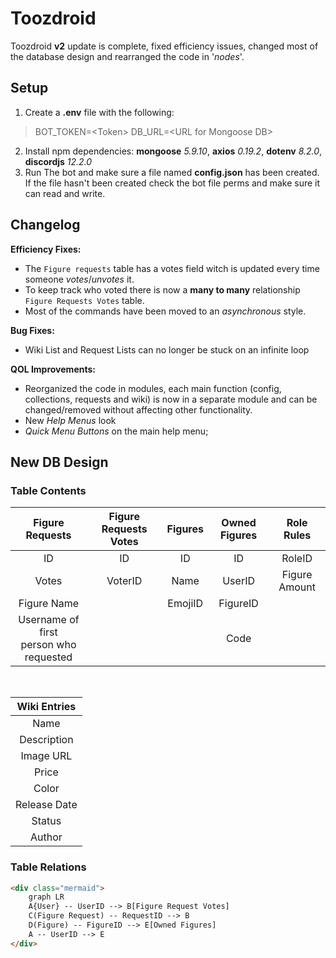 # Toozdroid

Toozdroid **v2** update is complete, fixed efficiency issues, changed most of the database design and rearranged the code in '*nodes*'.

## Setup

 1. Create a **.env** file with the following:
 > BOT_TOKEN=\<Token>
 > DB_URL=\<URL for Mongoose DB>
 2. Install npm dependencies: **mongoose** *5.9.10*, **axios** *0.19.2*, **dotenv** *8.2.0*, **discordjs** *12.2.0*
 3. Run The bot and make sure a file named **config.json** has been created. If the file hasn't been created check the bot file perms and make sure it can read and write.

## Changelog

**Efficiency Fixes:**

 - The `Figure requests` table has a votes field witch is updated every time someone *votes*/*unvotes* it.
 - To keep track who voted there is now a **many to many** relationship `Figure Requests Votes` table.
 - Most of the commands have been moved to an *asynchronous* style.

**Bug Fixes:**
 - Wiki List and Request Lists can no longer be stuck on an infinite loop

**QOL Improvements:**
 - Reorganized the code in modules, each main function (config, collections, requests and wiki) is now in a separate module and can be changed/removed without affecting other functionality.
 - New *Help Menus* look
 - *Quick Menu Buttons* on the main help menu;

## New DB Design

### Table Contents

|Figure Requests    |Figure Requests Votes|Figures|Owned Figures|Role Rules|
|:-------------------:|:---------------------:|:-------:|:-------------:|:----------:|
|ID                 |ID                   |ID     |ID           | RoleID|
|Votes              |VoterID              |Name   |UserID       | Figure Amount|
|Figure Name        |                     |EmojiID|FigureID     |
|Username of first<br>person who requested|  |       |Code         |

<br>

| Wiki Entries | 
| :------------: |
| Name |
| Description |
| Image URL |
| Price |
| Color |
| Release Date |
| Status |
| Author |

<script src="https://cdnjs.cloudflare.com/ajax/libs/mermaid/7.1.2/mermaid.min.js"></script>
<script>
mermaid.initialize({startOnLoad:true});
</script>

### Table Relations
```html
<div class="mermaid">
    graph LR
    A{User} -- UserID --> B[Figure Request Votes]
    C(Figure Request) -- RequestID --> B
    D(Figure) -- FigureID --> E[Owned Figures]
    A -- UserID --> E
</div>
```
